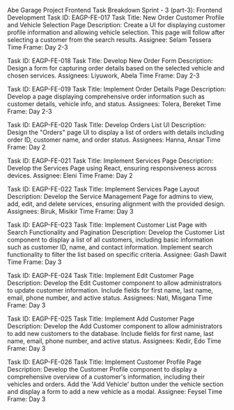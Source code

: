 Abe Garage Project Frontend Task Breakdown
Sprint - 3 (part-3): Frontend Development 
Task ID: EAGP-FE-017
Task Title: New Order Customer Profile and Vehicle Selection Page
Description: Create a UI for displaying customer profile information and allowing vehicle selection. This page will follow after selecting a customer from the search results.
Assignee: Selam Tessera
Time Frame: Day 2-3

Task ID: EAGP-FE-018
Task Title: Develop New Order Form
Description: Design a form for capturing order details based on the selected vehicle and chosen services.
Assignees: Liyuwork, Abela
Time Frame: Day 2-3

Task ID: EAGP-FE-019
Task Title: Implement Order Details Page
Description: Develop a page displaying comprehensive order information such as customer details, vehicle info, and status.
Assignees: Tolera, Bereket
Time Frame: Day 2-3

Task ID: EAGP-FE-020
Task Title: Develop Orders List UI
Description: Design the "Orders" page UI to display a list of orders with details including order ID, customer name, and order status.
Assignees: Hanna, Ansar
Time Frame: Day 2

Task ID: EAGP-FE-021
Task Title: Implement Services Page
Description: Develop the Services Page using React, ensuring responsiveness across devices.
Assignee: Eleni
Time Frame: Day 2

Task ID: EAGP-FE-022
Task Title: Implement Services Page Layout
Description: Develop the Service Management Page for admins to view, add, edit, and delete services, ensuring alignment with the provided design.
Assignees: Biruk, Misikir
Time Frame: Day 3

Task ID: EAGP-FE-023
Task Title: Implement Customer List Page with Search Functionality and Pagination
Description: Develop the Customer List component to display a list of all customers, including basic information such as customer ID, name, and contact information. Implement search functionality to filter the list based on specific criteria.
Assignee: Gash Dawit
Time Frame: Day 3

Task ID: EAGP-FE-024
Task Title: Implement Edit Customer Page
Description: Develop the Edit Customer component to allow administrators to update customer information. Include fields for first name, last name, email, phone number, and active status.
Assignees: Nati, Misgana
Time Frame: Day 3

Task ID: EAGP-FE-025
Task Title: Implement Add Customer Page
Description: Develop the Add Customer component to allow administrators to add new customers to the database. Include fields for first name, last name, email, phone number, and active status.
Assignees: Kedir, Edo
Time Frame: Day 3

Task ID: EAGP-FE-026
Task Title: Implement Customer Profile Page
Description: Develop the Customer Profile component to display a comprehensive overview of a customer's information, including their vehicles and orders. Add the 'Add Vehicle' button under the vehicle section and display a form to add a new vehicle as a modal.
Assignee: Feysel
Time Frame: Day 3

